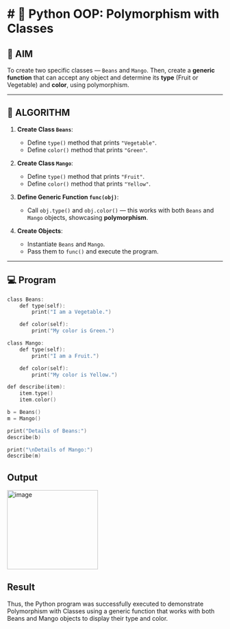 # # 🐍 Python OOP: Polymorphism with Classes

## 🎯 AIM

To create two specific classes — `Beans` and `Mango`. Then, create a **generic function** that can accept any object and determine its **type** (Fruit or Vegetable) and **color**, using polymorphism.

---

## 🧠 ALGORITHM

1. **Create Class `Beans`**:
   - Define `type()` method that prints `"Vegetable"`.
   - Define `color()` method that prints `"Green"`.

2. **Create Class `Mango`**:
   - Define `type()` method that prints `"Fruit"`.
   - Define `color()` method that prints `"Yellow"`.

3. **Define Generic Function `func(obj)`**:
   - Call `obj.type()` and `obj.color()` — this works with both `Beans` and `Mango` objects, showcasing **polymorphism**.

4. **Create Objects**:
   - Instantiate `Beans` and `Mango`.
   - Pass them to `func()` and execute the program.

---

## 💻 Program
```c
class Beans:
    def type(self):
        print("I am a Vegetable.")

    def color(self):
        print("My color is Green.")

class Mango:
    def type(self):
        print("I am a Fruit.")

    def color(self):
        print("My color is Yellow.")

def describe(item):
    item.type()
    item.color()

b = Beans()
m = Mango()

print("Details of Beans:")
describe(b)

print("\nDetails of Mango:")
describe(m)

```
## Output
<img width="212" height="185" alt="image" src="https://github.com/user-attachments/assets/fb98a6d0-408c-4f69-8f95-5003853e047f" />

## Result
Thus, the Python program was successfully executed to demonstrate Polymorphism with Classes using a generic function that works with both Beans and Mango objects to display their type and color.

